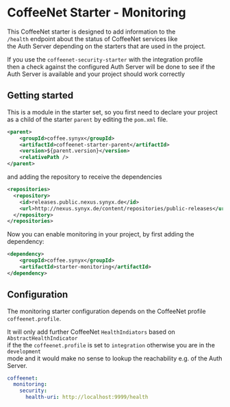 # CoffeeNet Starter - Monitoring

This CoffeeNet starter is designed to add information to the  
`/health` endpoint about the status of CoffeeNet services like  
the Auth Server depending on the starters that are used in the project.

If you use the `coffeenet-security-starter` with the integration profile  
then a check against the configured Auth Server will be done to see
if the Auth Server is available and your project should work correctly


## Getting started

This is a module in the starter set, so you first need to declare your project
as a child of the starter `parent` by editing the `pom.xml` file.

```xml
<parent>
    <groupId>coffee.synyx</groupId>
    <artifactId>coffeenet-starter-parent</artifactId>
    <version>${parent.version}</version>
    <relativePath />
</parent>
```

and adding the repository to receive the dependencies

```xml
<repositories>
  <repository>
    <id>releases.public.nexus.synyx.de</id>
    <url>http://nexus.synyx.de/content/repositories/public-releases</url>
  </repository>
</repositories>
```

Now you can enable monitoring in your project, by first adding the dependency:

```xml
<dependency>
    <groupId>coffee.synyx</groupId>
    <artifactId>starter-monitoring</artifactId>
</dependency>
```

## Configuration
The monitoring starter configuration depends on the CoffeeNet profile `coffeenet.profile`.

It will only add further CoffeeNet `HealthIndiators` based on `AbstractHealthIndicator`  
if the the `coffeenet.profile` is set to `integration` otherwise you are in the `development`  
mode and it would make no sense to lookup the reachability e.g. of the Auth Server.

```yaml
coffeenet:
  monitoring:
    security:
      health-uri: http://localhost:9999/health
```